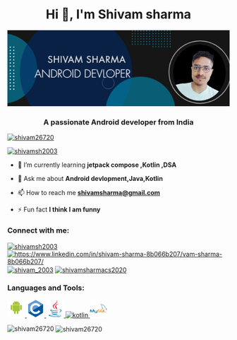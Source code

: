 
<h1 align="center">Hi 👋, I'm Shivam sharma</h1>
<img alt="banner" width="1200" src="https://github.com/Shivam26720/Shivam26720/blob/main/shivam%20banner.jpg"> 
<h3 align="center">A passionate Android developer from India</h3>



<p align="left"> <a href="https://github.com/ryo-ma/github-profile-trophy"><img src="https://github-profile-trophy.vercel.app/?username=shivam26720" alt="shivam26720" /></a> </p>

<p align="left"> <a href="https://twitter.com/shivamsh2003" target="blank"><img src="https://img.shields.io/twitter/follow/shivamsh2003?logo=twitter&style=for-the-badge" alt="shivamsh2003" /></a> </p>

- 🌱 I’m currently learning **jetpack compose ,Kotlin ,DSA**

- 💬 Ask me about **Android devlopment,Java,Kotlin**

- 📫 How to reach me **shivamsharma@gmail.com**

- ⚡ Fun fact **I think I am funny**

<h3 align="left">Connect with me:</h3>
<p align="left">
<a href="https://twitter.com/shivamsh2003" target="blank"><img align="center" src="https://raw.githubusercontent.com/rahuldkjain/github-profile-readme-generator/master/src/images/icons/Social/twitter.svg" alt="shivamsh2003" height="30" width="40" /></a>
<a href="https://linkedin.com/in/https://www.linkedin.com/in/shivam-sharma-8b066b207/vam-sharma-8b066b207/" target="blank"><img align="center" src="https://raw.githubusercontent.com/rahuldkjain/github-profile-readme-generator/master/src/images/icons/Social/linked-in-alt.svg" alt="https://www.linkedin.com/in/shivam-sharma-8b066b207/vam-sharma-8b066b207/" height="30" width="40" /></a>
<a href="https://www.leetcode.com/shivam_2003" target="blank"><img align="center" src="https://raw.githubusercontent.com/rahuldkjain/github-profile-readme-generator/master/src/images/icons/Social/leet-code.svg" alt="shivam_2003" height="30" width="40" /></a>
<a href="https://auth.geeksforgeeks.org/user/shivamsharmacs2020" target="blank"><img align="center" src="https://raw.githubusercontent.com/rahuldkjain/github-profile-readme-generator/master/src/images/icons/Social/geeks-for-geeks.svg" alt="shivamsharmacs2020" height="30" width="40" /></a>
</p>

<h3 align="left">Languages and Tools:</h3>
<p align="left"> <a href="https://developer.android.com" target="_blank" rel="noreferrer"> <img src="https://raw.githubusercontent.com/devicons/devicon/master/icons/android/android-original-wordmark.svg" alt="android" width="40" height="40"/> </a> <a href="https://www.cprogramming.com/" target="_blank" rel="noreferrer"> <img src="https://raw.githubusercontent.com/devicons/devicon/master/icons/c/c-original.svg" alt="c" width="40" height="40"/> </a> <a href="https://www.java.com" target="_blank" rel="noreferrer"> <img src="https://raw.githubusercontent.com/devicons/devicon/master/icons/java/java-original.svg" alt="java" width="40" height="40"/> </a> <a href="https://kotlinlang.org" target="_blank" rel="noreferrer"> <img src="https://www.vectorlogo.zone/logos/kotlinlang/kotlinlang-icon.svg" alt="kotlin" width="40" height="40"/> </a> <a href="https://www.mysql.com/" target="_blank" rel="noreferrer"> <img src="https://raw.githubusercontent.com/devicons/devicon/master/icons/mysql/mysql-original-wordmark.svg" alt="mysql" width="40" height="40"/> </a> </p>

<p><img align="left" src="https://github-readme-stats.vercel.app/api/top-langs?username=shivam26720&show_icons=true&locale=en&layout=compact" alt="shivam26720" /></p>

<p>&nbsp;<img align="center" src="https://github-readme-stats.vercel.app/api?username=shivam26720&show_icons=true&locale=en" alt="shivam26720" /></p>
